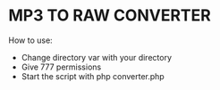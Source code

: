 # MP3 TO RAW CONVERTER
How to use:
- Change directory var with your directory
- Give 777 permissions
- Start the script with php converter.php
